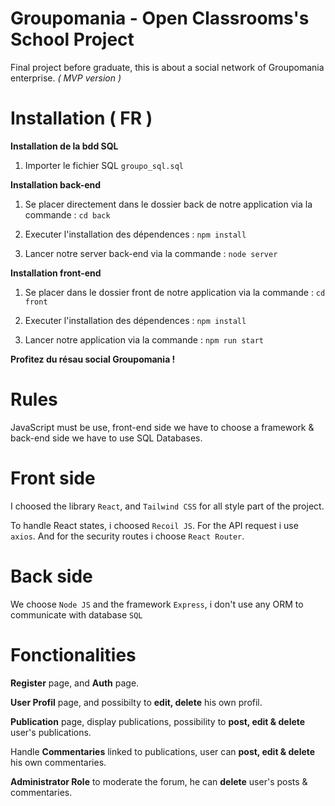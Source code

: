# Groupomania - Open Classrooms's School Project

Final project before graduate, this is about a social network of Groupomania enterprise. *( MVP version )*

# Installation ( FR )

**Installation de la bdd SQL**

1. Importer le fichier SQL `groupo_sql.sql`

**Installation back-end**

1. Se placer directement dans le dossier back de notre application via la commande : `cd back`

2. Executer l'installation des dépendences : `npm install`

3. Lancer notre server back-end via la commande : `node server`

**Installation front-end**

1. Se placer dans le dossier front de notre application via la commande : `cd front`

2. Executer l'installation des dépendences : `npm install`

3. Lancer notre application via la commande : `npm run start`

**Profitez du résau social Groupomania !**

# Rules

JavaScript must be use, front-end side we have to choose a framework & back-end side we have to use SQL Databases.

# Front side

I choosed the library `React`, and `Tailwind CSS` for all style part of the project.

To handle React states, i choosed `Recoil JS`. For the API request i use `axios`. And for the security routes i choose `React Router`.

# Back side

We choose `Node JS` and the framework `Express`, i don't use any ORM to communicate with database `SQL`

# Fonctionalities

**Register** page, and **Auth** page.

**User Profil** page, and possibilty to **edit, delete** his own profil.

**Publication** page, display publications, possibility to **post, edit & delete** user's publications.

Handle **Commentaries** linked to publications, user can **post, edit & delete** his own commentaries.

**Administrator Role** to moderate the forum, he can **delete** user's posts & commentaries.
